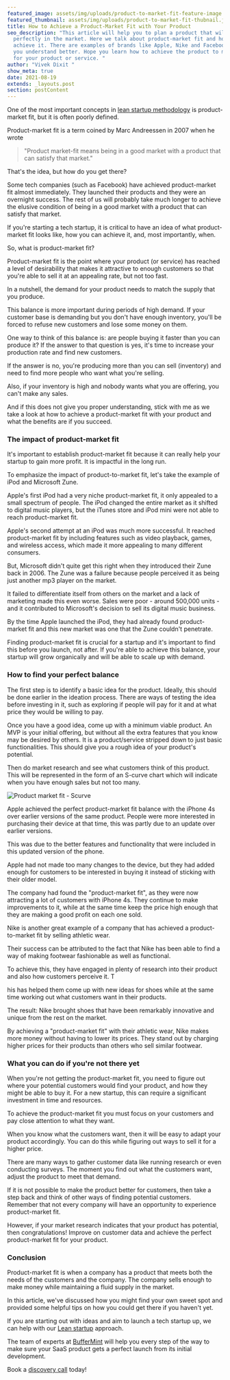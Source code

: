 ```yaml
---
featured_image: assets/img/uploads/product-to-market-fit-feature-image.jpeg
featured_thumbnail: assets/img/uploads/product-to-market-fit-thubnail.jpeg
title: How to Achieve a Product-Market Fit with Your Product
seo_description: "This article will help you to plan a product that will settle
  perfectly in the market. Here we talk about product-market fit and how to
  achieve it. There are examples of brands like Apple, Nike and Facebook to make
  you understand better. Hope you learn how to achieve the product to market fit
  for your product or service. "
author: "Vivek Dixit "
show_meta: true
date: 2021-08-19
extends: _layouts.post
section: postContent
---
```

One of the most important concepts in [lean startup methodology](https://buffermint.com/articles/how-to-use-lean-methodology-to-innovate-faster) is product-market fit, but it is often poorly defined. 

Product-market fit is a term coined by Marc Andreessen in 2007 when he wrote 

> "Product market-fit means being in a good market with a product that can satisfy that market." 

That's the idea, but how do you get there?

Some tech companies (such as Facebook) have achieved product-market fit almost immediately. They launched their products and they were an overnight success. The rest of us will probably take much longer to achieve the elusive condition of being in a good market with a product that can satisfy that market.

If you're starting a tech startup, it is critical to have an idea of what product-market fit looks like, how you can achieve it, and, most importantly, when. 

So, what is product-market fit?

Product-market fit is the point where your product (or service) has reached a level of desirability that makes it attractive to enough customers so that you're able to sell it at an appealing rate, but not too fast.

In a nutshell, the demand for your product needs to match the supply that you produce. 

This balance is more important during periods of high demand. If your customer base is demanding but you don't have enough inventory, you'll be forced to refuse new customers and lose some money on them. 

One way to think of this balance is: are people buying it faster than you can produce it? If the answer to that question is yes, it's time to increase your production rate and find new customers. 

If the answer is no, you're producing more than you can sell (inventory) and need to find more people who want what you're selling.

Also, if your inventory is high and nobody wants what you are offering, you can't make any sales. 

And if this does not give you proper understanding, stick with me as we take a look at how to achieve a product-market fit with your product and what the benefits are if you succeed.

### The impact of product-market fit

It's important to establish product-market fit because it can really help your startup to gain more profit. It is impactful in the long run. 

To emphasize the impact of product-to-market fit, let's take the example of iPod and Microsoft Zune. 

Apple's first iPod had a very niche product-market fit, it only appealed to a small spectrum of people. The iPod changed the entire market as it shifted to digital music players, but the iTunes store and iPod mini were not able to reach product-market fit. 

Apple's second attempt at an iPod was much more successful. It reached product-market fit by including features such as video playback, games, and wireless access, which made it more appealing to many different consumers.

But, Microsoft didn't quite get this right when they introduced their Zune back in 2006. The Zune was a failure because people perceived it as being just another mp3 player on the market. 

It failed to differentiate itself from others on the market and a lack of marketing made this even worse. Sales were poor - around 500,000 units - and it contributed to Microsoft's decision to sell its digital music business. 

By the time Apple launched the iPod, they had already found product-market fit and this new market was one that the Zune couldn't penetrate. 

Finding product-market fit is crucial for a startup and it's important to find this before you launch, not after. If you're able to achieve this balance, your startup will grow organically and will be able to scale up with demand.

### How to find your perfect balance

The first step is to identify a basic idea for the product. Ideally, this should be done earlier in the ideation process. There are ways of testing the idea before investing in it, such as exploring if people will pay for it and at what price they would be willing to pay.

Once you have a good idea, come up with a minimum viable product. An MVP is your initial offering, but without all the extra features that you know may be desired by others. It is a product/service stripped down to just basic functionalities. This should give you a rough idea of your product's potential. 

Then do market research and see what customers think of this product. This will be represented in the form of an S-curve chart which will indicate when you have enough sales but not too many. 

![](assets/img/uploads/product-market-fit-buffermint.jpeg "Product market fit - Scurve")

Apple achieved the perfect product-market fit balance with the iPhone 4s over earlier versions of the same product. People were more interested in purchasing their device at that time, this was partly due to an update over earlier versions.

This was due to the better features and functionality that were included in this updated version of the phone. 

Apple had not made too many changes to the device, but they had added enough for customers to be interested in buying it instead of sticking with their older model.

The company had found the "product-market fit", as they were now attracting a lot of customers with iPhone 4s. They continue to make improvements to it, while at the same time keep the price high enough that they are making a good profit on each one sold.

Nike is another great example of a company that has achieved a product-to-market fit by selling athletic wear. 

Their success can be attributed to the fact that Nike has been able to find a way of making footwear fashionable as well as functional. 

To achieve this, they have engaged in plenty of research into their product and also how customers perceive it. T

his has helped them come up with new ideas for shoes while at the same time working out what customers want in their products. 

The result: Nike brought shoes that have been remarkably innovative and unique from the rest on the market. 

By achieving a "product-market fit" with their athletic wear, Nike makes more money without having to lower its prices. They stand out by charging higher prices for their products than others who sell similar footwear.

### What you can do if you're not there yet

When you're not getting the product-market fit, you need to figure out where your potential customers would find your product, and how they might be able to buy it. For a new startup, this can require a significant investment in time and resources. 

To achieve the product-market fit you must focus on your customers and pay close attention to what they want. 

When you know what the customers want, then it will be easy to adapt your product accordingly. You can do this while figuring out ways to sell it for a higher price.

There are many ways to gather customer data like running research or even conducting surveys. The moment you find out what the customers want, adjust the product to meet that demand.

If it is not possible to make the product better for customers, then take a step back and think of other ways of finding potential customers. Remember that not every company will have an opportunity to experience product-market fit.

However, if your market research indicates that your product has potential, then congratulations! Improve on customer data and achieve the perfect product-market fit for your product.

### Conclusion

Product-market fit is when a company has a product that meets both the needs of the customers and the company. The company sells enough to make money while maintaining a fluid supply in the market.

In this article, we've discussed how you might find your own sweet spot and provided some helpful tips on how you could get there if you haven't yet.

If you are starting out with ideas and aim to launch a tech startup up, we can help with our [Lean startup](https://buffermint.com/articles/how-to-use-lean-methodology-to-innovate-faster) approach.  

The team of experts at [BufferMint](https://buffermint.com/) will help you every step of the way to make sure your SaaS product gets a perfect launch from its initial development. 

Book a [discovery call](https://calendly.com/buffermint/30min?month=2021-08) today!